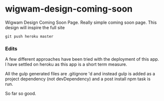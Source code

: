 # wigwam-design-coming-soon

Wigwam Design Coming Soon Page. Really simple coming soon page. 
This design will inspire the full site

<code>git push heroku master</code>

### Edits

A few different approaches have been tried with the deployment
of this app. I have settled on heroku as this app is a short term 
measure.

All the gulp generated files are .gitignore 'd and instead
gulp is added as a project dependency (not devDependency) and a
post install npm task is run.

So far so good.

